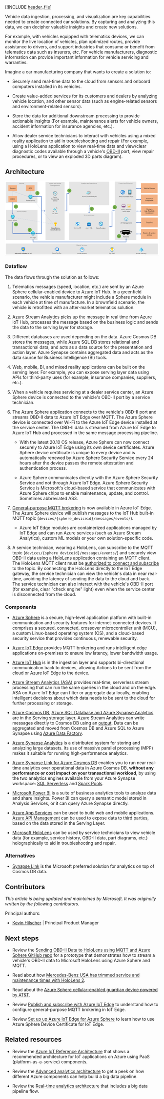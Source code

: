 [!INCLUDE [header_file](../../../includes/sol-idea-header.md)]

Vehicle data ingestion, processing, and visualization are key capabilities needed to create connected car solutions. By capturing and analyzing this data, we can decipher valuable insights and create new solutions.

For example, with vehicles equipped with telematics devices, we can monitor the live location of vehicles, plan optimized routes, provide assistance to drivers, and support industries that consume or benefit from telematics data such as insurers, etc. For vehicle manufacturers, diagnostic information can provide important information for vehicle servicing and warranties.

Imagine a car manufacturing company that wants to create a solution to:

- Securely send real-time data to the cloud from sensors and onboard computers installed in its vehicles.

- Create value-added services for its customers and dealers by analyzing vehicle location, and other sensor data (such as engine-related sensors and environment-related sensors).

- Store the data for additional downstream processing to provide actionable insights (For example, maintenance alerts for vehicle owners, accident information for insurance agencies, etc.).

- Allow dealer service technicians to interact with vehicles using a mixed reality application to aid in troubleshooting and repair (For example, using a HoloLens application to view real-time data and view/clear diagnostic codes available through a vehicle's
    [OBD-II](https://wikipedia.org/wiki/On-board_diagnostics) port, view repair procedures, or to view an exploded 3D parts diagram).

## Architecture

![Reference architecture](media/architecture-realtime-analytics-vehicle-data-1.png)

### Dataflow

The data flows through the solution as follows:

1.  Telematics messages (speed, location, etc.) are sent by an Azure Sphere cellular-enabled device to Azure IoT Hub. In a greenfield scenario, the vehicle manufacturer might include a Sphere module in each vehicle at time of manufacture. In a brownfield scenario, the vehicle is retrofitted with an after-market telematics solution.

1. Azure Stream Analytics picks up the message in real time from Azure IoT Hub, processes the message based on the business logic and sends the data to the serving layer for storage.

1. Different databases are used depending on the data. Azure Cosmos DB stores the messages, while Azure SQL DB stores relational and transactional data, and acts as a data source for the presentation and action layer. Azure Synapse contains aggregated data and acts as the data source for Business Intelligence (BI) tools.

1. Web, mobile, BI, and mixed reality applications can be built on the serving layer. For example, you can expose serving layer data using APIs for third-party uses (for example, insurance companies, suppliers, etc.).

1. When a vehicle requires servicing at a dealer service center, an Azure Sphere device is connected to the vehicle's OBD-II port by a service technician.

1. The Azure Sphere application connects to the vehicle's OBD-II port and streams OBD-II data to Azure IoT Edge over MQTT. The Azure Sphere device is connected over Wi-Fi to the Azure IoT Edge device installed at the service center. The OBD-II data is streamed from Azure IoT Edge to Azure IoT Hub and processed in the same message processing pipeline.

    - With the latest 20.10 OS release, Azure Sphere can now connect securely to Azure IoT Edge using its own device certificates. Azure Sphere device certificate is unique to every device and is automatically renewed by Azure Sphere Security Service every 24 hours after the device passes the remote attestation and authentication process.

    - Azure Sphere communicates directly with the Azure Sphere Security Service and not through Azure IoT Edge. Azure Sphere Security Service is Microsoft's cloud-based service that communicates with Azure Sphere chips to enable maintenance, update, and control. Sometimes abbreviated AS3.

1. [General-purpose MQTT brokering](/azure/iot-edge/iot-edge-runtime?view=iotedge-2020-11#using-the-mqtt-broker) is now available in Azure IoT Edge. The Azure Sphere device will publish messages to the IoT Hub built-in MQTT topic (`devices/{sphere_deviceid}/messages/events/`).

    - Azure IoT Edge modules are containerized applications managed by IoT Edge and can run Azure services (such as Azure Stream Analytics), custom ML models or your own solution-specific code.

1. A service technician, wearing a HoloLens, can subscribe to the MQTT topic (`devices/{sphere_deviceid}/messages/events/`) and securely view OBD-II data using a HoloLens application containing an MQTT client. The HoloLens MQTT client must be [authorized to connect and subscribe](/azure/iot-edge/how-to-publish-subscribe?view=iotedge-2020-11#authorization) to the topic. By connecting the HoloLens directly to the IoT Edge gateway, the service technician can view the vehicle's data in near real-time, avoiding the latency of sending the data to the cloud and back. The service technician can also interact with the vehicle's OBD-II port (for example, clear "check engine"
    light) even when the service center is disconnected from the cloud.

### Components

- [Azure Sphere](https://azure.microsoft.com/services/azure-sphere) is a secure, high-level application platform with built-in communication and security features for internet-connected devices. It comprises a secured, connected, crossover microcontroller unit (MCU), a custom Linux-based operating system (OS), and a cloud-based security service that provides continuous, renewable security.

- [Azure IoT Edge](https://azure.microsoft.com/services/iot-edge) provides MQTT brokering and runs intelligent edge applications on-premises to ensure low latency, lower bandwidth usage.

- [Azure IoT Hub](https://azure.microsoft.com/services/iot-hub) is in the ingestion layer and supports bi-directional communication back to devices, allowing Actions to be sent from the cloud or Azure IoT Edge to the device.

- [Azure Stream Analytics (ASA)](https://azure.microsoft.com/services/stream-analytics) provides real-time, serverless stream processing that can run the same queries in the cloud and on the edge. ASA on Azure IoT Edge can filter or aggregate data locally, enabling intelligent decisions about which data needs to be sent to the cloud for further processing or storage.

- [Azure Cosmos DB](https://azure.microsoft.com/services/cosmos-db), [Azure SQL Database and Azure Synapse Analytics](https://azure.microsoft.com/services/azure-sql/) are in the Serving storage layer. Azure Stream Analytics can write messages directly to Cosmos DB using an
    [output](/azure/stream-analytics/stream-analytics-define-outputs). Data can be aggregated and moved from Cosmos DB and Azure SQL to Azure Synapse using [Azure Data Factory](/azure/data-factory/).

- [Azure Synapse Analytics](https://azure.microsoft.com/services/synapse-analytics/) is a distributed system for storing and analyzing large datasets. Its use of massive parallel processing (MPP) makes it suitable for running high-performance analytics.

- [Azure Synapse Link for Azure Cosmos DB](/azure/cosmos-db/synapse-link) enables you to run near real-time analytics over operational data in Azure Cosmos DB, **without any performance or cost impact on your transactional workload**, by using the two analytics engines available from your Azure Synapse workspace: [SQL Serverless](/azure/synapse-analytics/sql/on-demand-workspace-overview) and [Spark Pools](/azure/synapse-analytics/spark/apache-spark-overview).

- [Microsoft Power BI](https://powerbi.microsoft.com/) is a suite of business analytics tools to analyze data and share insights. Power BI can query a semantic model stored in Analysis Services, or it can query Azure Synapse directly.

- [Azure App Services](https://azure.microsoft.com/services/app-service) can be used to build web and mobile applications. [Azure API Management](https://azure.microsoft.com/services/api-management) can be used to expose data to third parties, based on the data stored in the Serving Layer.

- [Microsoft HoloLens](https://www.microsoft.com/hololens) can be used by service technicians to view vehicle data (for example, service history, OBD-II data, part diagrams, etc.) holographically to aid in troubleshooting and repair.

### Alternatives

- [Synapse Link](/azure/cosmos-db/synapse-link) is the Microsoft preferred solution for analytics on top of Cosmos DB data.

## Contributors

*This article is being updated and maintained by Microsoft. It was originally written by the following contributors.*

Principal authors:

* [Kevin Hilscher](https://ca.linkedin.com/in/kevinhilscher) | Principal Product Manager

## Next steps

- Review the [Sending OBD-II Data to HoloLens using MQTT and Azure Sphere GitHub repo](https://github.com/mixedrealityiot/OBD-II_MQTT_HoloLens/blob/master/README.md) for a prototype that demonstrates how to stream a vehicle's OBD-II data to Microsoft HoloLens using Azure Sphere and MQTT.

- Read about how [Mercedes-Benz USA has trimmed service and maintenance times with HoloLens 2](https://news.microsoft.com/transform/vroom-with-a-view-hololens-2-powers-faster-fixes-mercedes-benz-usa).

- Read about the [Azure Sphere cellular-enabled guardian device powered by AT&T](https://azure.microsoft.com/blog/attpowered-guardian-device-with-azure-sphere-enables-highly-secured-simple-and-scalable-connectivity-from-anywhere).

- Review [Publish and subscribe with Azure IoT Edge](/azure/iot-edge/how-to-publish-subscribe?view=iotedge-2020-11) to understand how to configure general-purpose MQTT brokering in IoT Edge.

- Review [Set up up Azure IoT Edge for Azure Sphere](/azure-sphere/app-development/setup-iot-edge) to learn how to use Azure Sphere Device Certificate for IoT Edge.

## Related resources

- Review the [Azure IoT Reference Architecture](../../reference-architectures/iot.yml) that shows a recommended architecture for IoT applications on Azure using PaaS (platform-as-a-service) components.

- Review the [Advanced analytics architecture](/azure/architecture/solution-ideas/articles/advanced-analytics-on-big-data) to get a peek on how different Azure components can help build a big data pipeline.

- Review the [Real-time analytics architecture](/azure/architecture/solution-ideas/articles/real-time-analytics) that includes a big data pipeline flow.
